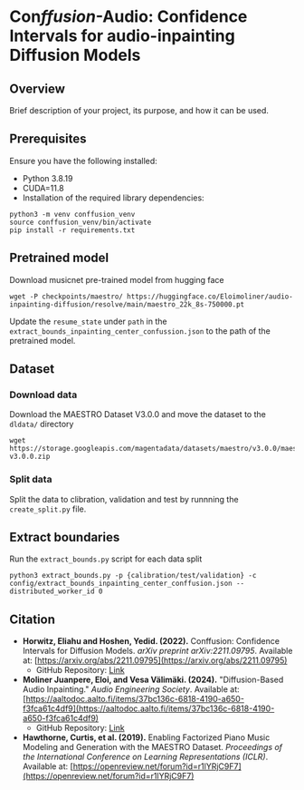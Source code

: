 # Con*ffusion*-Audio: Confidence Intervals for audio-inpainting Diffusion Models

## Overview

Brief description of your project, its purpose, and how it can be used.

## Prerequisites

Ensure you have the following installed:
- Python 3.8.19
- CUDA=11.8
- Installation of the required library dependencies:
```angular2html
python3 -m venv conffusion_venv
source conffusion_venv/bin/activate
pip install -r requirements.txt
```

## Pretrained model
Download musicnet pre-trained model from hugging face
```angular2html
wget -P checkpoints/maestro/ https://huggingface.co/Eloimoliner/audio-inpainting-diffusion/resolve/main/maestro_22k_8s-750000.pt
```
Update the `resume_state` under `path` in the `extract_bounds_inpainting_center_confussion.json` to the path of the pretrained model.
## Dataset
### Download data
Download the MAESTRO Dataset V3.0.0 and move the dataset to the `dldata/` directory
```angular2html
wget https://storage.googleapis.com/magentadata/datasets/maestro/v3.0.0/maestro-v3.0.0.zip
```
### Split data
Split the data to clibration, validation and test by runnning the `create_split.py` file.

## Extract boundaries
Run the `extract_bounds.py` script for each data split
```angular2html
python3 extract_bounds.py -p {calibration/test/validation} -c config/extract_bounds_inpainting_center_conffusion.json --distributed_worker_id 0
```
## Citation

- **Horwitz, Eliahu and Hoshen, Yedid. (2022).** Conffusion: Confidence Intervals for Diffusion Models. *arXiv preprint arXiv:2211.09795*. Available at: [https://arxiv.org/abs/2211.09795](https://arxiv.org/abs/2211.09795)
  - GitHub Repository: [Link](https://github.com/eliahuhorwitz/Conffusion)
- **Moliner Juanpere, Eloi, and Vesa Välimäki. (2024).** "Diffusion-Based Audio Inpainting." *Audio Engineering Society*. Available at: [https://aaltodoc.aalto.fi/items/37bc136c-6818-4190-a650-f3fca61c4df9](https://aaltodoc.aalto.fi/items/37bc136c-6818-4190-a650-f3fca61c4df9)
  - GitHub Repository: [Link](https://github.com/eloimoliner/audio-inpainting-diffusion)
- **Hawthorne, Curtis, et al. (2019).** Enabling Factorized Piano Music Modeling and Generation with the MAESTRO Dataset. *Proceedings of the International Conference on Learning Representations (ICLR)*. Available at: [https://openreview.net/forum?id=r1lYRjC9F7](https://openreview.net/forum?id=r1lYRjC9F7)
